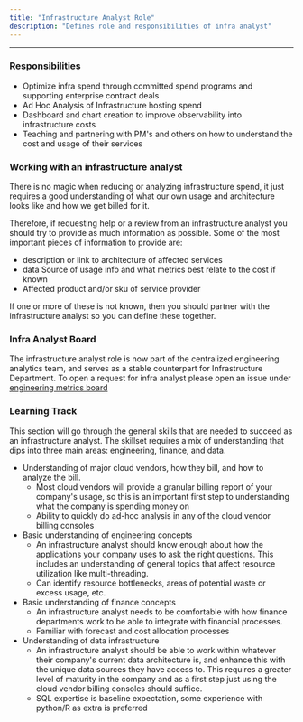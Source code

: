 ```yaml
---
title: "Infrastructure Analyst Role"
description: "Defines role and responsibilities of infra analyst"
---
```


---

### Responsibilities

- Optimize infra spend through committed spend programs and supporting enterprise contract deals
- Ad Hoc Analysis of Infrastructure hosting spend
- Dashboard and chart creation to improve observability into infrastructure costs
- Teaching and partnering with PM's and others on how to understand the cost and usage of their services

### Working with an infrastructure analyst

There is no magic when reducing or analyzing infrastructure spend, it just requires a good understanding of what our own usage and architecture looks like and how we get billed for it.

Therefore, if requesting help or a review from an infrastructure analyst you should try to provide as much information as possible. Some of the most important pieces of information to provide are:

- description or link to architecture of affected services
- data Source of usage info and what metrics best relate to the cost if known
- Affected product and/or sku of service provider

If one or more of these is not known, then you should partner with the infrastructure analyst so you can define these together.

### Infra Analyst Board

The infrastructure analyst role is now part of the centralized engineering analytics team, and serves as a stable counterpart for Infrastructure Department. To open a request for infra analyst please open an issue under [engineering metrics board](https://example_company.com/example_company-com/www-example_company-com/-/boards/1942495?label_name[]=Engineering%20Metrics)

### Learning Track

This section will go through the general skills that are needed to succeed as an infrastructure analyst. The skillset requires a mix of understanding that dips into three main areas: engineering, finance, and data.

- Understanding of major cloud vendors, how they bill, and how to analyze the bill.
  - Most cloud vendors will provide a granular billing report of your company's usage, so this is an important first step to understanding what the company is spending money on
  - Ability to quickly do ad-hoc analysis in any of the cloud vendor billing consoles
- Basic understanding of engineering concepts
  - An infrastructure analyst should know enough about how the applications your company uses to ask the right questions. This includes an understanding of general topics that affect resource utilization like multi-threading.
  - Can identify resource bottlenecks, areas of potential waste or excess usage, etc.
- Basic understanding of finance concepts
  - An infrastructure analyst needs to be comfortable with how finance departments work to be able to integrate with financial processes.
  - Familiar with forecast and cost allocation processes
- Understanding of data infrastructure
  - An infrastructure analyst should be able to work within whatever their company's current data architecture is, and enhance this with the unique data sources they have access to. This requires a greater level of maturity in the company and as a first step just using the cloud vendor billing consoles should suffice.
  - SQL expertise is baseline expectation, some experience with python/R as extra is preferred
